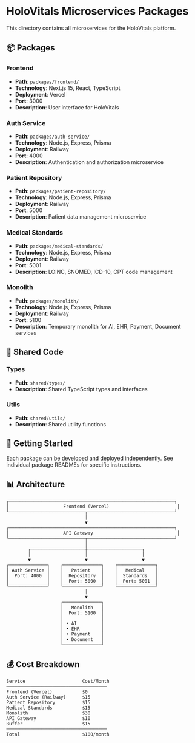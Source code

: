 # HoloVitals Microservices Packages

This directory contains all microservices for the HoloVitals platform.

## 📦 Packages

### **Frontend**
- **Path**: `packages/frontend/`
- **Technology**: Next.js 15, React, TypeScript
- **Deployment**: Vercel
- **Port**: 3000
- **Description**: User interface for HoloVitals

### **Auth Service**
- **Path**: `packages/auth-service/`
- **Technology**: Node.js, Express, Prisma
- **Deployment**: Railway
- **Port**: 4000
- **Description**: Authentication and authorization microservice

### **Patient Repository**
- **Path**: `packages/patient-repository/`
- **Technology**: Node.js, Express, Prisma
- **Deployment**: Railway
- **Port**: 5000
- **Description**: Patient data management microservice

### **Medical Standards**
- **Path**: `packages/medical-standards/`
- **Technology**: Node.js, Express, Prisma
- **Deployment**: Railway
- **Port**: 5001
- **Description**: LOINC, SNOMED, ICD-10, CPT code management

### **Monolith**
- **Path**: `packages/monolith/`
- **Technology**: Node.js, Express, Prisma
- **Deployment**: Railway
- **Port**: 5100
- **Description**: Temporary monolith for AI, EHR, Payment, Document services

## 🔄 Shared Code

### **Types**
- **Path**: `shared/types/`
- **Description**: Shared TypeScript types and interfaces

### **Utils**
- **Path**: `shared/utils/`
- **Description**: Shared utility functions

## 🚀 Getting Started

Each package can be developed and deployed independently. See individual package READMEs for specific instructions.

## 📊 Architecture

```
┌─────────────────────────────────────────────────────────────┐
│                    Frontend (Vercel)                         │
└────────────────────────────┬────────────────────────────────┘
                             │
                             ▼
┌─────────────────────────────────────────────────────────────┐
│                    API Gateway                               │
└────────────────────────────┬────────────────────────────────┘
                             │
        ┌────────────────────┼────────────────────┐
        │                    │                    │
        ▼                    ▼                    ▼
┌──────────────┐    ┌──────────────┐    ┌──────────────┐
│ Auth Service │    │   Patient    │    │   Medical    │
│  Port: 4000  │    │  Repository  │    │  Standards   │
│              │    │  Port: 5000  │    │  Port: 5001  │
└──────────────┘    └──────────────┘    └──────────────┘
                             │
                             ▼
                    ┌──────────────┐
                    │   Monolith   │
                    │  Port: 5100  │
                    │              │
                    │ • AI         │
                    │ • EHR        │
                    │ • Payment    │
                    │ • Document   │
                    └──────────────┘
```

## 💰 Cost Breakdown

```
Service                     Cost/Month
─────────────────────────────────────
Frontend (Vercel)           $0
Auth Service (Railway)      $15
Patient Repository          $15
Medical Standards           $15
Monolith                    $30
API Gateway                 $10
Buffer                      $15
─────────────────────────────────────
Total                       $100/month
```